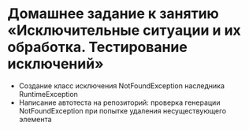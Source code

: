 # Домашнее задание к занятию «Исключительные ситуации и их обработка. Тестирование исключений»
* Создание класс исключения NotFoundException наследника RuntimeException 
* Написание  автотеста на репозиторий: проверка генерации NotFoundException при попытке удаления несуществующего элемента
